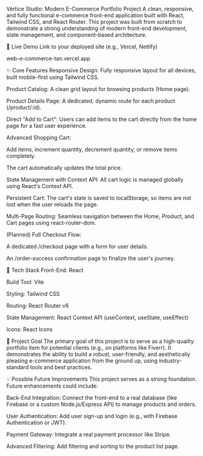 Vértice Studio: Modern E-Commerce Portfolio Project
A clean, responsive, and fully functional e-commerce front-end application built with React, Tailwind CSS, and React Router. This project was built from scratch to demonstrate a strong understanding of modern front-end development, state management, and component-based architecture.

🚀 Live Demo
Link to your deployed site (e.g., Vercel, Netlify)

web-e-commerce-tan.vercel.app


✨ Core Features
Responsive Design: Fully responsive layout for all devices, built mobile-first using Tailwind CSS.

Product Catalog: A clean grid layout for browsing products (Home page).

Product Details Page: A dedicated, dynamic route for each product (/product/:id).

Direct "Add to Cart": Users can add items to the cart directly from the home page for a fast user experience.

Advanced Shopping Cart:

Add items, increment quantity, decrement quantity, or remove items completely.

The cart automatically updates the total price.

State Management with Context API: All cart logic is managed globally using React's Context API.

Persistent Cart: The cart's state is saved to localStorage, so items are not lost when the user reloads the page.

Multi-Page Routing: Seamless navigation between the Home, Product, and Cart pages using react-router-dom.

(Planned) Full Checkout Flow:

A dedicated /checkout page with a form for user details.

An /order-success confirmation page to finalize the user's journey.

🔧 Tech Stack
Front-End: React

Build Tool: Vite

Styling: Tailwind CSS

Routing: React Router v6

State Management: React Context API (useContext, useState, useEffect)

Icons: React Icons

🎯 Project Goal
The primary goal of this project is to serve as a high-quality portfolio item for potential clients (e.g., on platforms like Fiverr). It demonstrates the ability to build a robust, user-friendly, and aesthetically pleasing e-commerce application from the ground up, using industry-standard tools and best practices.

💡 Possible Future Improvements
This project serves as a strong foundation. Future enhancements could include:

Back-End Integration: Connect the front-end to a real database (like Firebase or a custom Node.js/Express API) to manage products and orders.

User Authentication: Add user sign-up and login (e.g., with Firebase Authentication or JWT).

Payment Gateway: Integrate a real payment processor like Stripe.

Advanced Filtering: Add filtering and sorting to the product list page.
